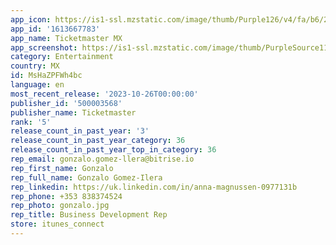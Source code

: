 ```yaml
---
app_icon: https://is1-ssl.mzstatic.com/image/thumb/Purple126/v4/fa/b6/28/fab628e9-d04e-b16b-423c-aa7105a72b75/AppIcon-0-1x_U007emarketing-0-7-0-85-220.png/1024x1024bb.png
app_id: '1613667783'
app_name: Ticketmaster MX
app_screenshot: https://is1-ssl.mzstatic.com/image/thumb/PurpleSource112/v4/df/4c/a6/df4ca6b6-14b7-7198-0782-e0f67b0acbca/1cf84382-9fae-4852-8c6f-60e20af9bd22_m_iPhone6.5_app_preview1_MX.png/1242x2688bb.png
category: Entertainment
country: MX
id: MsHaZPFWh4bc
language: en
most_recent_release: '2023-10-26T00:00:00'
publisher_id: '500003568'
publisher_name: Ticketmaster
rank: '5'
release_count_in_past_year: '3'
release_count_in_past_year_category: 36
release_count_in_past_year_top_in_category: 36
rep_email: gonzalo.gomez-llera@bitrise.io
rep_first_name: Gonzalo
rep_full_name: Gonzalo Gomez-Ilera
rep_linkedin: https://uk.linkedin.com/in/anna-magnussen-0977131b
rep_phone: +353 838374524
rep_photo: gonzalo.jpg
rep_title: Business Development Rep
store: itunes_connect
---
```

